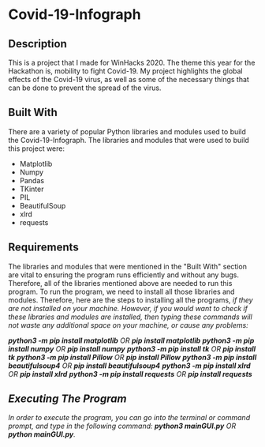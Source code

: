<h1>Covid-19-Infograph</h1>

<h2>Description</h2>
This is a project that I made for WinHacks 2020. The theme this year for the Hackathon is, mobility to fight Covid-19. 
My project highlights the global effects of the Covid-19 virus, as well as some of the necessary things that can be
done to prevent the spread of the virus. 

<h2>Built With</h2>
There are a variety of popular Python libraries and modules used to build the Covid-19-Infograph.
The libraries and modules that were used to build this project were:

<ul>
  <li>Matplotlib</li>
  <li>Numpy</li>
  <li>Pandas</li>
  <li>TKinter</li>
  <li>PIL</li>
  <li>BeautifulSoup</li>
  <li>xlrd</li>
  <li>requests</li>
</ul>

<h2>Requirements</h2>
The libraries and modules that were mentioned in the "Built With" section are vital to ensuring the program
runs efficiently and without any bugs. Therefore, all of the libraries mentioned above are needed to run
this program. To run the program, we need to install all those libraries and modules. Therefore, here are
the steps to installing all the programs, <i>if they are not installed on your machine<i>. However, if you
would want to check if these libraries and modules are installed, then typing these commands will not waste
any additional space on your machine, or cause any problems:

**python3 -m pip install matplotlib** OR **pip install matplotlib**
**python3 -m pip install numpy** OR **pip install numpy**
**python3 -m pip install tk** OR **pip install tk**
**python3 -m pip install Pillow** OR **pip install Pillow**
**python3 -m pip install beautifulsoup4** OR **pip install beautifulsoup4**
**python3 -m pip install xlrd** OR **pip install xlrd**
**python3 -m pip install requests** OR **pip install requests**


<h2>Executing The Program</h2>
In order to execute the program, you can go into the terminal or command prompt, and type in the 
following command: <strong>python3 mainGUI.py</strong> OR <strong>python mainGUI.py</strong>.



